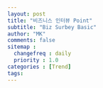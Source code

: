 ```yaml
---
layout: post
title: "비즈니스 인터뷰 Point"
subtitle: "Biz Surbey Basic"
author: "MK"
comments: false
sitemap :
  changefreq : daily
  priority : 1.0
categories : [Trend]
tags:
---
```

